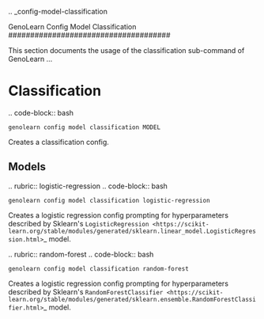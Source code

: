 .. _config-model-classification

GenoLearn Config Model Classification
#####################################

This section documents the usage of the classification sub-command of GenoLearn ...

Classification
==============

.. code-block:: bash

    genolearn config model classification MODEL


Creates a classification config.

Models
------

.. rubric:: logistic-regression
.. code-block:: bash

    genolearn config model classification logistic-regression

Creates a logistic regression config prompting for hyperparameters described by Sklearn's `LogisticRegression <https://scikit-learn.org/stable/modules/generated/sklearn.linear_model.LogisticRegression.html>`_ model.

.. rubric:: random-forest
.. code-block:: bash

    genolearn config model classification random-forest

Creates a logistic regression config prompting for hyperparameters described by Sklearn's `RandomForestClassifier <https://scikit-learn.org/stable/modules/generated/sklearn.ensemble.RandomForestClassifier.html>`_ model.

